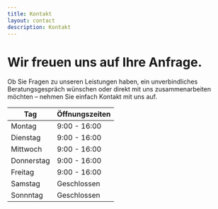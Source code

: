 ```yaml
---
title: Kontakt
layout: contact
description: Kontakt
---
```


# Wir freuen uns auf Ihre Anfrage.
Ob Sie Fragen zu unseren Leistungen haben, ein unverbindliches Beratungsgespräch wünschen oder direkt mit uns zusammenarbeiten möchten – nehmen Sie einfach Kontakt mit uns auf.

| Tag       | Öffnungszeiten  |
| --------- | --------------- |
| Montag    | 9:00 - 16:00    |
| Dienstag  | 9:00 - 16:00    |
| Mittwoch  | 9:00 - 16:00    |
| Donnerstag| 9:00 - 16:00    |
| Freitag   | 9:00 - 16:00    |
| Samstag   | Geschlossen     |
| Sonnntag  | Geschlossen     |
